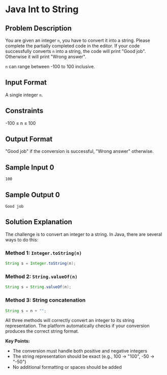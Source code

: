 # Java Int to String

## Problem Description

You are given an integer `n`, you have to convert it into a string. Please complete the partially completed code in the editor. If your code successfully converts `n` into a string, the code will print "Good job". Otherwise it will print "Wrong answer".

`n` can range between -100 to 100 inclusive.

## Input Format
A single integer `n`.

## Constraints
-100 ≤ n ≤ 100

## Output Format
"Good job" if the conversion is successful, "Wrong answer" otherwise.

## Sample Input 0
```
100
```

## Sample Output 0
```
Good job
```

## Solution Explanation

The challenge is to convert an integer to a string. In Java, there are several ways to do this:

### Method 1: `Integer.toString(n)`
```java
String s = Integer.toString(n);
```

### Method 2: `String.valueOf(n)`
```java
String s = String.valueOf(n);
```

### Method 3: String concatenation
```java
String s = n + "";
```

All three methods will correctly convert an integer to its string representation. The platform automatically checks if your conversion produces the correct string format.

**Key Points:**
- The conversion must handle both positive and negative integers
- The string representation should be exact (e.g., 100 → "100", -50 → "-50")
- No additional formatting or spaces should be added
